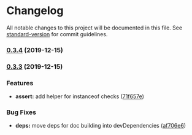 # Changelog

All notable changes to this project will be documented in this file. See [standard-version](https://github.com/conventional-changelog/standard-version) for commit guidelines.

### [0.3.4](https://github.com/schwarzkopfb/conglo/compare/v0.3.3...v0.3.4) (2019-12-15)

### [0.3.3](https://github.com/schwarzkopfb/conglo/compare/v0.3.2...v0.3.3) (2019-12-15)


### Features

* **assert:** add helper for instanceof checks ([71f657e](https://github.com/schwarzkopfb/conglo/commit/71f657ec3c2d33364071ab96c2208cbf0a241661))


### Bug Fixes

* **deps:** move deps for doc building into devDependencies ([af706e6](https://github.com/schwarzkopfb/conglo/commit/af706e62226e6145072dff376c425135d2342b71))
